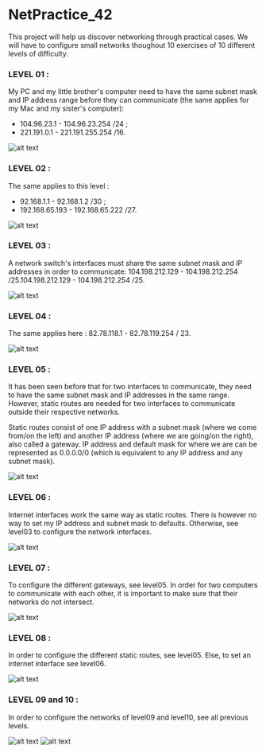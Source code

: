 # NetPractice_42

This project will help us discover networking through practical cases. We will have to configure small networks thoughout 10 exercises of 10 different levels of difficulty.

### LEVEL 01 :

My PC and my little brother's computer need to have the same subnet mask and IP address range before they can communicate (the same applies for my Mac and my sister's computer):
- 104.96.23.1 - 104.96.23.254 /24 ;
- 221.191.0.1 - 221.191.255.254 /16.


![alt text](https://github.com/mboy29/NetPractice_42/blob/main/Levels/level01-2.png)

### LEVEL 02 :

The same applies to this level :
- 92.168.1.1 - 92.168.1.2 /30 ;
- 192.168.65.193 - 192.168.65.222 /27.

![alt text](https://github.com/mboy29/NetPractice_42/blob/main/Levels/level02-2.png)

### LEVEL 03 :

A network switch's interfaces must share the same subnet mask and IP addresses in order to communicate: 104.198.212.129 - 104.198.212.254 /25.104.198.212.129 - 104.198.212.254 /25.

![alt text](https://github.com/mboy29/NetPractice_42/blob/main/Levels/level03-2.png)

### LEVEL 04 :

The same applies here : 82.78.118.1 - 82.78.119.254 / 23.

![alt text](https://github.com/mboy29/NetPractice_42/blob/main/Levels/level04-2.png)

### LEVEL 05 :

It has been seen before that for two interfaces to communicate, they need to have the same subnet mask and IP addresses in the same range. However, static routes are needed for two interfaces to communicate outside their respective networks.

Static routes consist of one IP address with a subnet mask (where we come from/on the left) and another IP address (where we are going/on the right), also called a gateway. IP address and default mask for where we are can be represented as 0.0.0.0/0 (which is equivalent to any IP address and any subnet mask).

![alt text](https://github.com/mboy29/NetPractice_42/blob/main/Levels/level05-2.png)

### LEVEL 06 :

Internet interfaces work the same way as static routes. There is however no way to set my IP address and subnet mask to defaults. Otherwise, see level03 to configure the network interfaces.

![alt text](https://github.com/mboy29/NetPractice_42/blob/main/Levels/level06-2.png)

### LEVEL 07 :

To configure the different gateways, see level05.
In order for two computers to communicate with each other, it is important to make sure that their networks do not intersect.

![alt text](https://github.com/mboy29/NetPractice_42/blob/main/Levels/level07-2.png)


### LEVEL 08 :

In order to configure the different static routes, see level05.
Else, to set an internet interface see level06.

![alt text](https://github.com/mboy29/NetPractice_42/blob/main/Levels/level08-2.png)

### LEVEL 09 and 10 :

In order to configure the networks of level09 and level10, see all previous levels.

![alt text](https://github.com/mboy29/NetPractice_42/blob/main/Levels/level09-2.png)
![alt text](https://github.com/mboy29/NetPractice_42/blob/main/Levels/level10-2.png)
